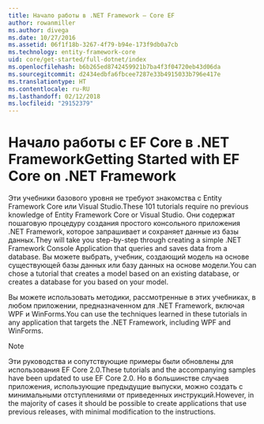 ```yaml
---
title: Начало работы в .NET Framework — Core EF
author: rowanmiller
ms.author: divega
ms.date: 10/27/2016
ms.assetid: 06f1f18b-3267-4f79-b94e-173f9db0a7cb
ms.technology: entity-framework-core
uid: core/get-started/full-dotnet/index
ms.openlocfilehash: b6b265ed8742459921b7ba4f3f04720eb43d06da
ms.sourcegitcommit: d2434edbfa6fbcee7287e33b4915033b796e417e
ms.translationtype: HT
ms.contentlocale: ru-RU
ms.lasthandoff: 02/12/2018
ms.locfileid: "29152379"
---
```

# <a name="getting-started-with-ef-core-on-net-framework"></a><span data-ttu-id="8f798-102">Начало работы с EF Core в .NET Framework</span><span class="sxs-lookup"><span data-stu-id="8f798-102">Getting Started with EF Core on .NET Framework</span></span>

<span data-ttu-id="8f798-103">Эти учебники базового уровня не требуют знакомства с Entity Framework Core или Visual Studio.</span><span class="sxs-lookup"><span data-stu-id="8f798-103">These 101 tutorials require no previous knowledge of Entity Framework Core or Visual Studio.</span></span> <span data-ttu-id="8f798-104">Они содержат пошаговую процедуру создания простого консольного приложения .NET Framework, которое запрашивает и сохраняет данные из базы данных.</span><span class="sxs-lookup"><span data-stu-id="8f798-104">They will take you step-by-step through creating a simple .NET Framework Console Application that queries and saves data from a database.</span></span> <span data-ttu-id="8f798-105">Вы можете выбрать, учебник, создающий модель на основе существующей базы данных или базу данных на основе модели.</span><span class="sxs-lookup"><span data-stu-id="8f798-105">You can chose a tutorial that creates a model based on an existing database, or creates a database for you based on your model.</span></span>

<span data-ttu-id="8f798-106">Вы можете использовать методики, рассмотренные в этих учебниках, в любом приложении, предназначенном для .NET Framework, включая WPF и WinForms.</span><span class="sxs-lookup"><span data-stu-id="8f798-106">You can use the techniques learned in these tutorials in any application that targets the .NET Framework, including WPF and WinForms.</span></span>

> [!NOTE]  
> <span data-ttu-id="8f798-107">Эти руководства и сопутствующие примеры были обновлены для использования EF Core 2.0.</span><span class="sxs-lookup"><span data-stu-id="8f798-107">These tutorials and the accompanying samples have been updated to use EF Core 2.0.</span></span> <span data-ttu-id="8f798-108">Но в большинстве случаев приложения, использующие предыдущие выпуски, можно создать с минимальными отступлениями от приведенных инструкций.</span><span class="sxs-lookup"><span data-stu-id="8f798-108">However, in the majority of cases it should be possible to create applications that use previous releases, with minimal modification to the instructions.</span></span>
